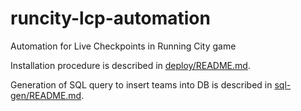 # runcity-lcp-automation
Automation for Live Checkpoints in Running City game

Installation procedure is described in [deploy/README.md](deploy/README.md).

Generation of SQL query to insert teams into DB is described in [sql-gen/README.md](sql-gen/README.md). 

